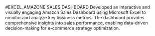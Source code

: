 #EXCEL_AMAZONE SALES DASHBOARD
Developed an interactive and visually engaging Amazon Sales Dashboard using Microsoft Excel to monitor and analyze key business metrics. The dashboard provides comprehensive insights into sales performance, enabling data-driven decision-making for e-commerce strategy optimization.
